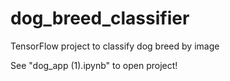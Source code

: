 # dog_breed_classifier
TensorFlow project to classify dog breed by image

See "dog_app (1).ipynb" to open project!
